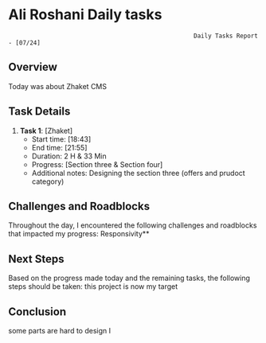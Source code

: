 # Ali Roshani Daily tasks
                                                        Daily Tasks Report - [07/24]

## Overview

Today was about Zhaket CMS

## Task Details

1. **Task 1**: [Zhaket]
   - Start time: [18:43]
   - End time: [21:55]
   - Duration:  2 H & 33 Min 
   - Progress: [Section three & Section four]
   - Additional notes: Designing the section three (offers and prudoct category)
  

## Challenges and Roadblocks

Throughout the day, I encountered the following challenges and roadblocks that impacted my progress:
Responsivity**

## Next Steps

Based on the progress made today and the remaining tasks, the following steps should be taken:
this project is now my target


## Conclusion
some parts are hard to design
ا

